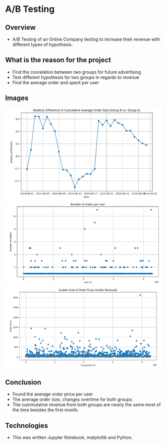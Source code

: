 # A/B Testing

## Overview
- A/B Testing of an Online Company testing to increase their revenue with different types of hypothesis.

## What is the reason for the project
- Find the coorelation between two groups for future advertising
- Test different hypothesis for two groups in regards to revenue
- Find the average order and spent per user

## Images
![Image](Datasets/img/relative_difference_in_cumulative_average_order.PNG)
![Image](Datasets/img/number_of_orders_per_user.PNG)
![Image](Datasets/img/scatter_chart_or_order_prices.PNG)

## Conclusion
- Found the average order price per user
- The average order size, changes overtime for both groups.
- The cummulative revenue from both groups are nearly the same most of the time besides the first month.

## Technologies
- This was written Jupyter Notebook, matplotlib and Python.
